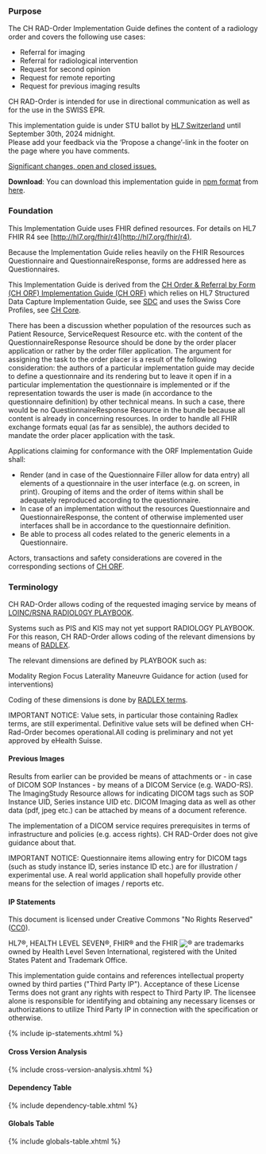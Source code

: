 ### Purpose

The CH RAD-Order Implementation Guide defines the content of a radiology order and covers the following use cases:

* Referral for imaging
* Referral for radiological intervention
* Request for second opinion
* Request for remote reporting
* Request for previous imaging results

CH RAD-Order is intended for use in directional communication as well as for the use in the SWISS EPR.
  
<div markdown="1" class="stu-note">

This implementation guide is under STU ballot by [HL7 Switzerland](https://www.hl7.ch/) until September 30th, 2024 midnight.   
Please add your feedback via the ‘Propose a change’-link in the footer on the page where you have comments. 

[Significant changes, open and closed issues.](changelog.html)

</div>

**Download**: You can download this implementation guide in [npm format](https://confluence.hl7.org/display/FHIR/NPM+Package+Specification) from [here](package.tgz).

### Foundation 
This Implementation Guide uses FHIR defined resources. For details on HL7 FHIR R4 see [http://hl7.org/fhir/r4](http://hl7.org/fhir/r4).

Because the Implementation Guide relies heavily on the FHIR Resources Questionnaire and QuestionnaireResponse, forms are addressed here as Questionnaires.
  
This Implementation Guide is derived from the [CH Order & Referral by Form (CH ORF) Implementation Guide (CH ORF)](http://build.fhir.org/ig/hl7ch/ch-orf/index.html) which relies on HL7 Structured Data Capture Implementation Guide, see [SDC](http://build.fhir.org/ig/HL7/sdc/) and uses the Swiss Core Profiles, see [CH Core](http://build.fhir.org/ig/hl7ch/ch-core/index.html).

There has been a discussion whether population of the resources such as Patient Resource, ServiceRequest Resource 
etc. with the content of the QuestionnaireResponse Resource should be done by the order placer application or rather 
by the order filler application. The argument for assigning the task to the order placer is a result of the following 
consideration: the authors of a particular implementation guide  may decide to define a questionnaire and its rendering but to leave it open if in a particular implementation the questionnaire is implemented or if the representation towards the user is made (in accordance to the questionnaire definition) by other technical means. In such a case, there would be no QuestionnaireResponse Resource in the bundle because all content is already in concerning resources. In order to handle all FHIR exchange formats equal (as far as sensible), the authors decided to mandate the order placer application with the task.

Applications claiming for conformance with the ORF Implementation Guide shall:

* Render (and in case of the Questionnaire Filler allow for data entry) all elements of a questionnaire in the user interface (e.g. on screen, in print). Grouping of items and the order of items within shall be adequately reproduced according to the questionnaire.
* In case of an implementation without the resources Questionnaire and QuestionnaireResponse, the content of otherwise implemented user interfaces shall be in accordance to the questionnaire definition.
* Be able to process all codes related to the generic elements in a Questionnaire.

Actors, transactions and safety considerations are covered in the corresponding sections of 
[CH ORF](http://build.fhir.org/ig/hl7ch/ch-orf/index.html).

### Terminology

CH RAD-Order allows coding of the requested imaging service by means of [LOINC/RSNA RADIOL0GY PLAYBOOK](https://loinc.org/collaboration/rsna/).

Systems such as PIS and KIS may not yet support RADIOLOGY PLAYBOOK. For this reason, CH RAD-Order allows coding of the relevant dimensions 
by means of [RADLEX](https://www.rsna.org/practice-tools/data-tools-and-standards/radlex-radiology-lexicon).

The relevant dimensions are defined by PLAYBOOK such as:

Modality
Region
Focus
Laterality
Maneuvre
Guidance for action (used for interventions)
  
 Coding of these dimensions is done by [RADLEX terms](https://www.rsna.org/practice-tools/data-tools-and-standards/radlex-radiology-lexicon).
 
IMPORTANT NOTICE: Value sets, in particular those containing Radlex terms, are still experimental. Definitive value sets will be defined when CH-Rad-Order becomes operational.All coding is preliminary and not yet approved by eHealth Suisse.

#### Previous Images

Results from earlier can be provided be means of attachments or - in case of DICOM SOP Instances - by means of a DICOM Service (e.g. WADO-RS). The ImagingStudy Resource allows for indicating DICOM tags such as SOP Instance UID, Series instance UID etc. DICOM Imaging data as well as other data (pdf, jpeg etc.) can be attached by means of a document reference.

The implementation of a DICOM service requires prerequisites in terms of infrastructure and policies (e.g. access rights). CH RAD-Order does not give guidance about that.

IMPORTANT NOTICE: Questionnaire items allowing entry for DICOM tags (such as study instance ID, series instance ID etc.) are for illustration / experimental use. A real world application shall hopefully provide other means for the selection of images / reports etc.
 
#### IP Statements
This document is licensed under Creative Commons "No Rights Reserved" ([CC0](https://creativecommons.org/publicdomain/zero/1.0/)).

HL7®, HEALTH LEVEL SEVEN®, FHIR® and the FHIR <img src="icon-fhir-16.png" style="float: none; margin: 0px; padding: 0px; vertical-align: bottom"/>&reg; are trademarks owned by Health Level Seven International, registered with the United States Patent and Trademark Office.

This implementation guide contains and references intellectual property owned by third parties ("Third Party IP"). Acceptance of these License Terms does not grant any rights with respect to Third Party IP. The licensee alone is responsible for identifying and obtaining any necessary licenses or authorizations to utilize Third Party IP in connection with the specification or otherwise.

{% include ip-statements.xhtml %}

#### Cross Version Analysis

{% include cross-version-analysis.xhtml %}

#### Dependency Table

{% include dependency-table.xhtml %}

#### Globals Table

{% include globals-table.xhtml %}
